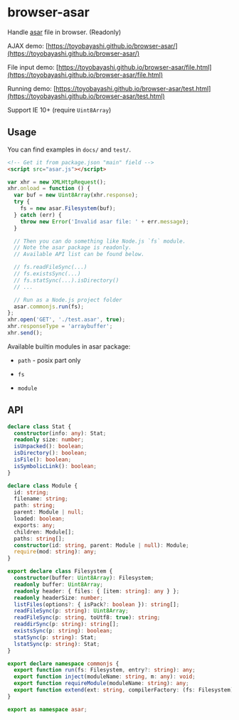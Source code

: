 # browser-asar

Handle [asar](https://github.com/electron/asar) file in browser. (Readonly)

AJAX demo: [https://toyobayashi.github.io/browser-asar/](https://toyobayashi.github.io/browser-asar/)

File input demo: [https://toyobayashi.github.io/browser-asar/file.html](https://toyobayashi.github.io/browser-asar/file.html)

Running demo: [https://toyobayashi.github.io/browser-asar/test.html](https://toyobayashi.github.io/browser-asar/test.html)

Support IE 10+ (require `Uint8Array`)

## Usage

You can find examples in `docs/` and `test/`.

``` html
<!-- Get it from package.json "main" field -->
<script src="asar.js"></script>
```

``` js
var xhr = new XMLHttpRequest();
xhr.onload = function () {
  var buf = new Uint8Array(xhr.response);
  try {
    fs = new asar.Filesystem(buf);
  } catch (err) {
    throw new Error('Invalid asar file: ' + err.message);
  }

  // Then you can do something like Node.js `fs` module.
  // Note the asar package is readonly.
  // Available API list can be found below.

  // fs.readFileSync(...)
  // fs.existsSync(...)
  // fs.statSync(...).isDirectory()
  // ...

  // Run as a Node.js project folder
  asar.commonjs.run(fs);
};
xhr.open('GET', './test.asar', true);
xhr.responseType = 'arraybuffer';
xhr.send();
```

Available builtin modules in asar package:

* `path` - posix part only

* `fs`

* `module`

## API

``` ts
declare class Stat {
  constructor(info: any): Stat;
  readonly size: number;
  isUnpacked(): boolean;
  isDirectory(): boolean;
  isFile(): boolean;
  isSymbolicLink(): boolean;
}

declare class Module {
  id: string;
  filename: string;
  path: string;
  parent: Module | null;
  loaded: boolean;
  exports: any;
  children: Module[];
  paths: string[];
  constructor(id: string, parent: Module | null): Module;
  require(mod: string): any;
}

export declare class Filesystem {
  constructor(buffer: Uint8Array): Filesystem;
  readonly buffer: Uint8Array;
  readonly header: { files: { [item: string]: any } };
  readonly headerSize: number;
  listFiles(options?: { isPack?: boolean }): string[];
  readFileSync(p: string): Uint8Array;
  readFileSync(p: string, toUtf8: true): string;
  readdirSync(p: string): string[];
  existsSync(p: string): boolean;
  statSync(p: string): Stat;
  lstatSync(p: string): Stat;
}

export declare namespace commonjs {
  export function run(fs: Filesystem, entry?: string): any;
  export function inject(moduleName: string, m: any): void;
  export function requireModule(moduleName: string): any;
  export function extend(ext: string, compilerFactory: (fs: Filesystem) => (module: Module, filename: string) => void): void;
}

export as namespace asar;
```
